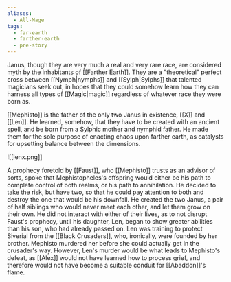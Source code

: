 ```yaml
---
aliases:
  - All-Mage
tags:
  - far-earth
  - farther-earth
  - pre-story
---
```

Janus, though they are very much a real and very rare race, are considered myth by the inhabitants of [[Farther Earth]]. They are a "theoretical" perfect cross between [[Nymph|nymphs]] and [[Sylph|Sylphs]] that talented magicians seek out, in hopes that they could somehow learn how they can harness all types of [[Magic|magic]] regardless of whatever race they were born as.

[[Mephisto]] is the father of the only two Janus in existence, [[X]] and [[Len]]. He learned, somehow, that they have to be created with an ancient spell, and be born from a Sylphic mother and nymphid father. He made them for the sole purpose of enacting chaos upon farther earth, as catalysts for upsetting balance between the dimensions.

![[lenx.png]]

A prophecy foretold by [[Faust]], who [[Mephisto]] trusts as an advisor of sorts, spoke that Mephistopheles's offspring would either be his path to complete control of both realms, or his path to annihilation. He decided to take the risk, but have two, so that he could pay attention to both and destroy the one that would be his downfall. He created the two Janus, a pair of half siblings who would never meet each other, and let them grow on their own. He did not interact with either of their lives, as to not disrupt Faust's prophecy, until his daughter, Len, began to show greater abilities than his son, who had already passed on. Len was training to protect Siverial from the [[Black Crusaders]], who, ironically, were founded by her brother. Mephisto murdered her before she could actually get in the crusader's way. However, Len's murder would be what leads to Mephisto's defeat, as [[Alex]] would not have learned how to process grief, and therefore would not have become a suitable conduit for [[Abaddon]]'s flame.
